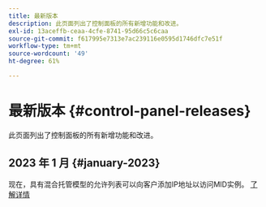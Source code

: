 ```yaml
---
title: 最新版本
description: 此页面列出了控制面板的所有新增功能和改进。
exl-id: 13aceffb-ceaa-4cfe-8741-95d66c5c6caa
source-git-commit: f617995e7313e7ac239116e0595d1746dfc7e51f
workflow-type: tm+mt
source-wordcount: '49'
ht-degree: 61%

---
```


# 最新版本 {#control-panel-releases}

此页面列出了控制面板的所有新增功能和改进。

## 2023 年 1 月 {#january-2023}

现在，具有混合托管模型的允许列表可以向客户添加IP地址以访问MID实例。 [了解详情](../instances-settings/using/ip-allow-listing-instance-access.md)
